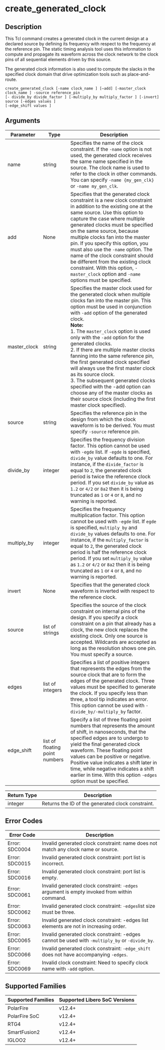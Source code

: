# create_generated_clock

## Description

This Tcl command creates a generated clock in the current design at a declared source by defining its frequency with respect to the frequency at the reference pin. The static timing analysis tool uses this information to compute and propagate its waveform across the clock network to the clock pins of all sequential elements driven by this source.

The generated clock information is also used to compute the slacks in the specified clock domain that drive optimization tools such as place-and-route.

```
create_generated_clock [-name clock_name ] [–add] [-master_clock clock_name ] -source reference_pin
[- divide_by divide_factor ] [-multiply_by multiply_factor ] [-invert] source [-edges values ]
[-edge_shift values ]
```

## Arguments

|Parameter|Type|Description|
|---------|----|-----------|
|name|string|Specifies the name of the clock constraint. If the `-name` option is not used, the generated clock receives the same name specified in the source. The clock name is used to refer to the clock in other commands. You can specify `-name {my_gen_clk}` or `-name my_gen_clk`.|
|add|None|Specifies that the generated clock constraint is a new clock constraint in addition to the existing one at the same source. Use this option to capture the case where multiple generated clocks must be specified on the same source, because multiple clocks fan into the master pin. If you specify this option, you must also use the `-name` option. The name of the clock constraint should be different from the existing clock constraint. With this option, `-master_clock` option and `-name` options must be specified.|
|master_clock|string|Specifies the master clock used for the generated clock when multiple clocks fan into the master pin. This option must be used in conjunction with `-add` option of the generated clock. <br />**Note:**<br />1.  The `master_clock` option is used only with the `-add` option for the generated clocks.<br />2.  If there are multiple master clocks fanning into the same reference pin, the first generated clock specified will always use the first master clock as its source clock.<br />3.  The subsequent generated clocks specified with the -add option can choose any of the master clocks as their source clock (including the first master clock specified).|
|source|string|Specifies the reference pin in the design from which the clock waveform is to be derived. You must specify `-source` reference pin.|
|divide_by|integer|Specifies the frequency division factor. This option cannot be used with `-egde` list. If `-egde` is specified, `divide_by` value defaults to one. For instance, if the `divide_factor` is equal to `2`, the generated clock period is twice the reference clock period. If you set `divide_by` value as `1.2` or `4/2` or `8a2` then it is being truncated as `1` or `4` or `8`, and no warning is reported.|
|multiply_by|integer|Specifies the frequency multiplication factor. This option cannot be used with `-egde` list. If `egde` is specified, `multiply_by` and `divide_by` values defaults to one. For instance, if the `multiply_factor` is equal to `2`, the generated clock period is half the reference clock period. If you set `multiply_by` value as `1.2` or `4/2` or `8a2` then it is being truncated as `1` or `4` or `8`, and no warning is reported.|
|invert|None|Specifies that the generated clock waveform is inverted with respect to the reference clock.|
|source|list of strings|Specifies the source of the clock constraint on internal pins of the design. If you specify a clock constraint on a pin that already has a clock, the new clock replaces the existing clock. Only one source is accepted. Wildcards are accepted as long as the resolution shows one pin. You must specify a source.|
|edges|list of integers|Specifies a list of positive integers that represents the edges from the source clock that are to form the edges of the generated clock. Three values must be specified to generate the clock. If you specify less than three, a tool tip indicates an error. This option cannot be used with `-divide_by/-multiply_by` factor.|
|edge_shift|list of floating point numbers|Specify a list of three floating point numbers that represents the amount of shift, in nanoseconds, that the specified edges are to undergo to yield the final generated clock waveform. These floating point values can be positive or negative. Positive value indicates a shift later in time, while negative indicates a shift earlier in time. With this option `-edges` option must be specified.|

|Return Type|Description|
|-----------|-----------|
|integer|Returns the ID of the generated clock constraint.|

## Error Codes

|Error Code|Description|
|----------|-----------|
|Error: SDC0004|Invalid generated clock constraint: name does not match any clock name or source.|
|Error: SDC0015|Invalid generated clock constraint: port list is incorrect.|
|Error: SDC0016|Invalid generated clock constraint: port list is empty.|
|Error: SDC0061|Invalid generated clock constraint: `-edges` argument is empty invoked from within command.|
|Error: SDC0062|Invalid generated clock constraint: `-edges`list size must be three.|
|Error: SDC0063|Invalid generated clock constraint: -edges list elements are not in increasing order.|
|Error: SDC0065|Invalid generated clock constraint: -edges cannot be used with `-multiply_by` or `-divide_by`.|
|Error: SDC0066|Invalid generated clock constraint: `-edge_shift` does not have accompanying `-edges`.|
|Error: SDC0069|Invalid clock constraint: Need to specify clock name with `-add` option.|

## Supported Families

|Supported Families|Supported Libero SoC Versions|
|------------------|-----------------------------|
|PolarFire|v12.4+|
|PolarFire SoC|v12.4+|
|RTG4|v12.4+|
|SmartFusion2|v12.4+|
|IGLOO2|v12.4+|
